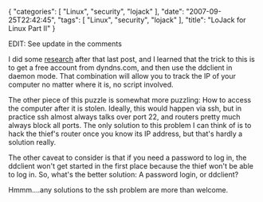 {
    "categories": [
        "Linux", 
        "security", 
        "lojack"
    ], 
    "date": "2007-09-25T22:42:45", 
    "tags": [
        "Linux", 
        "security", 
        "lojack"
    ], 
    "title": "LoJack for Linux Part II"
}

EDIT: See update in the comments

I did some <a href="http://www.arsgeek.com/?p=1612" target="_blank">research</a> after that last post, and I learned that the trick to this is to get a free account from dyndns.com, and then use the ddclient in daemon mode. That combination will allow you to track the IP of your computer no matter where it is, no script involved. 

The other piece of this puzzle is somewhat more puzzling: How to access the computer after it is stolen. Ideally, this would happen via ssh, but in practice ssh almost always talks over port 22, and routers pretty much always block all ports. The only solution to this problem I can think of is to hack the thief's router once you know its IP address, but that's hardly a solution really.

The other caveat to consider is that if you need a password to log in, the ddclient won't get started in the first place because the thief won't be able to log in. So, what's the better solution: A password login, or ddclient? 

Hmmm....any solutions to the ssh problem are more than welcome.<!--break-->